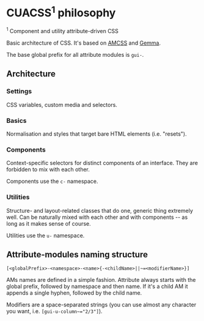 # CUACSS<sup>1</sup> philosophy

<sup>1</sup> Component and utility attribute-driven CSS

Basic architecture of CSS. It's based on [AMCSS](https://amcss.github.io/) and
[Gemma](https://github.com/colepeters/gemma).

The base global prefix for all attribute modules is `gui-`.


## Architecture


### Settings

CSS variables, custom media and selectors.


### Basics

Normalisation and styles that target bare HTML elements (i.e. "resets").


### Components

Context-specific selectors for distinct components of an interface. They are
forbidden to mix with each other.

Components use the `c-` namespace.


### Utilities

Structure- and layout-related classes that do one, generic thing extremely well.
Can be naturally mixed with each other and with components -- as long as it
makes sense of course.

Utilities use the `u-` namespace.


## Attribute-modules naming structure

```
[<globalPrefix>-<namespace>-<name>{-<childName>||~=<modifierName>}]
```

AMs names are defined in a simple fashion. Attribute always starts with the
global prefix, followed by namespace and then name. If it's a child AM it
appends a single hyphen, followed by the child name.

Modifiers are a space-separated strings (you can use almost any character you
want, i.e. `[gui-u-column~="2/3"]`).
